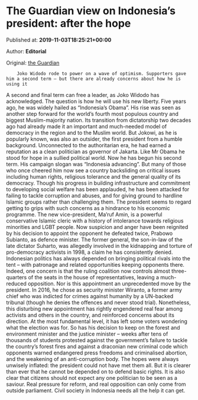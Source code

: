 
# The Guardian view on Indonesia’s president: after the hope

Published at: **2019-11-03T18:25:21+00:00**

Author: **Editorial**

Original: [the Guardian](https://www.theguardian.com/commentisfree/2019/nov/03/the-guardian-view-on-indonesias-president-after-the-hope)


        Joko Widodo rode to power on a wave of optimism. Supporters gave him a second term – but there are already concerns about how he is using it
      
A second and final term can free a leader, as Joko Widodo has acknowledged. The question is how he will use his new liberty. Five years ago, he was widely hailed as “Indonesia’s Obama”. His rise was seen as another step forward for the world’s fourth most populous country and biggest Muslim-majority nation. Its transition from dictatorship two decades ago had already made it an important and much-needed model of democracy in the region and to the Muslim world. But Jokowi, as he is popularly known, was also an outsider, the first president from a humble background. Unconnected to the authoritarian era, he had earned a reputation as a clean politician as governor of Jakarta. Like Mr Obama he stood for hope in a sullied political world.
Now he has begun his second term. His campaign slogan was “Indonesia advancing”. But many of those who once cheered him now see a country backsliding on critical issues including human rights, religious tolerance and the general quality of its democracy.
Though his progress in building infrastructure and commitment to developing social welfare has been applauded, he has been attacked for failing to tackle corruption and abuses, and for giving ground to hardline Islamic groups rather than challenging them. The president seems to regard getting to grips with such concerns as a hindrance to his economic programme. The new vice-president, Ma’ruf Amin, is a powerful conservative Islamic cleric with a history of intolerance towards religious minorities and LGBT people.
Now suspicion and anger have been reignited by his decision to appoint the opponent he defeated twice, Prabowo Subianto, as defence minister. The former general, the son-in-law of the late dictator Suharto, was allegedly involved in the kidnapping and torture of pro-democracy activists in 1998, a claim he has consistently denied.
Indonesian politics has always depended on bringing political rivals into the tent – with patronage and related opportunities keeping opponents there. Indeed, one concern is that the ruling coalition now controls almost three-quarters of the seats in the house of representatives, leaving a much-reduced opposition.
Nor is this appointment an unprecedented move by the president. In 2016, he chose as security minister Wiranto, a former army chief who was indicted for crimes against humanity by a UN-backed tribunal (though he denies the offences and never stood trial). Nonetheless, this disturbing new appointment has rightly engendered real fear among activists and others in the country, and reinforced concerns about its direction. At the most fundamental level, it has left some voters wondering what the election was for.
So has his decision to keep on the forest and environment minister and the justice minister – weeks after tens of thousands of students protested against the government’s failure to tackle the country’s forest fires and against a draconian new criminal code which opponents warned endangered press freedoms and criminalised abortion, and the weakening of an anti-corruption body.
The hopes were always unwisely inflated: the president could not have met them all. But it is clearer than ever that he cannot be depended on to defend basic rights. It is also clear that citizens should not expect any one politician to be seen as a saviour. Real pressure for reform, and real opposition can only come from outside parliament. Civil society in Indonesia needs all the help it can get.
